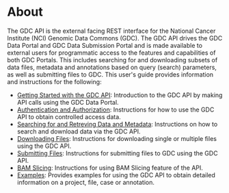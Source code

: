 # About

The GDC API is the external facing REST interface for the National Cancer Institute (NCI) Genomic Data Commons (GDC). The GDC API drives the GDC Data Portal and GDC Data Submission Portal and is made available to external users for programmatic access to the features and capabilities of both GDC Portals. This includes searching for and downloading subsets of data files, metadata and annotations based on query (search) parameters, as well as submitting files to GDC. This user's guide provides information and instructions for the following:

*   [Getting Started with the GDC API](/node/8203/): Introduction to the GDC API by making API calls using the GDC Data Portal.
*   [Authentication and Authorization](/node/8204/): Instructions for how to use the GDC API to obtain controlled access data.
*   [Searching for and Retreving Data and Metadata](/node/8322/): Instructions on how to search and download data via the GDC API.
*   [Downloading Files](/node/8205/): Instructions for downloading single or multiple files using the GDC API.
*   [Submitting Files](/node/8206/): Instructions for submitting files to GDC using the GDC API.
*   [BAM Slicing](/node/8547/): Instructions for using BAM Slicing feature of the API.
*   [Examples](/node/8207/): Provides examples for using the GDC API to obtain detailed information on a project, file, case or annotation.

